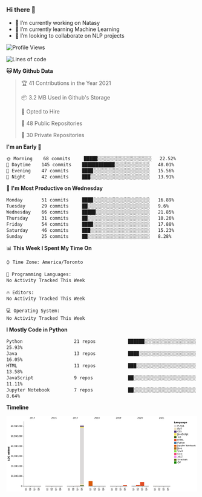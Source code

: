 ### Hi there 👋

<!--
**disooqi/disooqi** is a ✨ _special_ ✨ repository because its `README.md` (this file) appears on your GitHub profile.
-->
- 🔭 I’m currently working on Natasy
- 🌱 I’m currently learning Machine Learning
- 👯 I’m looking to collaborate on NLP projects
<!--
- 🤔 I’m looking for help with ...
- 💬 Ask me about ...
- 📫 How to reach me: http://mohamed.eldesouki.ca
- 😄 Pronouns: ...
- ⚡ Fun fact: ...
-->

<!--START_SECTION:waka-->
![Profile Views](http://img.shields.io/badge/Profile%20Views-6-blue)

![Lines of code](https://img.shields.io/badge/From%20Hello%20World%20I%27ve%20Written-72.4%20million%20lines%20of%20code-blue)

**🐱 My Github Data** 

> 🏆 41 Contributions in the Year 2021
 > 
> 📦 3.2 MB Used in Github's Storage 
 > 
> 💼 Opted to Hire
 > 
> 📜 48 Public Repositories 
 > 
> 🔑 30 Private Repositories  
 > 
**I'm an Early 🐤** 

```text
🌞 Morning    68 commits     █████░░░░░░░░░░░░░░░░░░░░   22.52% 
🌆 Daytime    145 commits    ████████████░░░░░░░░░░░░░   48.01% 
🌃 Evening    47 commits     ████░░░░░░░░░░░░░░░░░░░░░   15.56% 
🌙 Night      42 commits     ███░░░░░░░░░░░░░░░░░░░░░░   13.91%

```
📅 **I'm Most Productive on Wednesday** 

```text
Monday       51 commits     ████░░░░░░░░░░░░░░░░░░░░░   16.89% 
Tuesday      29 commits     ██░░░░░░░░░░░░░░░░░░░░░░░   9.6% 
Wednesday    66 commits     █████░░░░░░░░░░░░░░░░░░░░   21.85% 
Thursday     31 commits     ██░░░░░░░░░░░░░░░░░░░░░░░   10.26% 
Friday       54 commits     ████░░░░░░░░░░░░░░░░░░░░░   17.88% 
Saturday     46 commits     ███░░░░░░░░░░░░░░░░░░░░░░   15.23% 
Sunday       25 commits     ██░░░░░░░░░░░░░░░░░░░░░░░   8.28%

```


📊 **This Week I Spent My Time On** 

```text
⌚︎ Time Zone: America/Toronto

💬 Programming Languages: 
No Activity Tracked This Week

🔥 Editors: 
No Activity Tracked This Week

💻 Operating System: 
No Activity Tracked This Week

```

**I Mostly Code in Python** 

```text
Python                   21 repos            ██████░░░░░░░░░░░░░░░░░░░   25.93% 
Java                     13 repos            ████░░░░░░░░░░░░░░░░░░░░░   16.05% 
HTML                     11 repos            ███░░░░░░░░░░░░░░░░░░░░░░   13.58% 
JavaScript               9 repos             ██░░░░░░░░░░░░░░░░░░░░░░░   11.11% 
Jupyter Notebook         7 repos             ██░░░░░░░░░░░░░░░░░░░░░░░   8.64%

```


**Timeline**

![Chart not found](https://raw.githubusercontent.com/disooqi/disooqi/master/charts/bar_graph.png) 


<!--END_SECTION:waka-->

